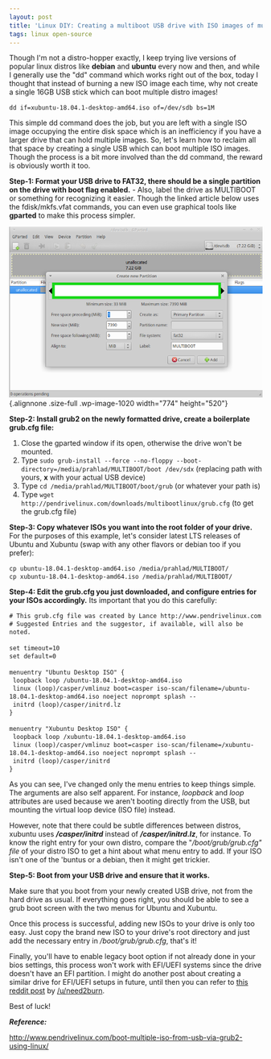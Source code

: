 ```yaml
---
layout: post
title: 'Linux DIY: Creating a multiboot USB drive with ISO images of multiple distros'
tags: linux open-source
---
```


Though I'm not a distro-hopper exactly, I keep trying live versions of popular linux distros like **debian** and **ubuntu** every now and then, and while I generally use the "dd" command which works right out of the box, today I thought that instead of burning a new ISO image each time, why not create a single 16GB USB stick which can boot multiple distro images!<!--more-->

    dd if=xubuntu-18.04.1-desktop-amd64.iso of=/dev/sdb bs=1M

This simple dd command does the job, but you are left with a single ISO image occupying the entire disk space which is an inefficiency if you have a larger drive that can hold multiple images. So, let's learn how to reclaim all that space by creating a single USB which can boot multiple ISO images. Though the process is a bit more involved than the dd command, the reward is obviously worth it too.

**Step-1: Format your USB drive to FAT32, there should be a single partition on the drive with boot flag enabled.** - Also, label the drive as MULTIBOOT or something for recognizing it easier. Though the linked article below uses the fdisk/mkfs.vfat commands, you can even use graphical tools like **gparted** to make this process simpler.

![Gparted](/uploads/2018/09/gparted.png){.alignnone .size-full .wp-image-1020 width="774" height="520"}

**Step-2: Install grub2 on the newly formatted drive, create a boilerplate grub.cfg file:**

1.  Close the gparted window if its open, otherwise the drive won't be mounted.
2.  Type `sudo grub-install --force --no-floppy --boot-directory=/media/prahlad/MULTIBOOT/boot /dev/sdx` (replacing path with yours, **x** with your actual USB device)
3.  Type `cd /media/prahlad/MULTIBOOT/boot/grub` (or whatever your path is)
4.  Type `wget http://pendrivelinux.com/downloads/multibootlinux/grub.cfg` (to get the grub.cfg file)

**Step-3: Copy whatever ISOs you want into the root folder of your drive.** For the purposes of this example, let's consider latest LTS releases of Ubuntu and Xubuntu (swap with any other flavors or debian too if you prefer):

    cp ubuntu-18.04.1-desktop-amd64.iso /media/prahlad/MULTIBOOT/
    cp xubuntu-18.04.1-desktop-amd64.iso /media/prahlad/MULTIBOOT/

**Step-4: Edit the grub.cfg you just downloaded, and configure entries for your ISOs accordingly.** Its important that you do this carefully:

    # This grub.cfg file was created by Lance http://www.pendrivelinux.com
    # Suggested Entries and the suggestor, if available, will also be noted.

    set timeout=10
    set default=0

    menuentry "Ubuntu Desktop ISO" {
     loopback loop /ubuntu-18.04.1-desktop-amd64.iso
     linux (loop)/casper/vmlinuz boot=casper iso-scan/filename=/ubuntu-18.04.1-desktop-amd64.iso noeject noprompt splash --
     initrd (loop)/casper/initrd.lz
    }

    menuentry "Xubuntu Desktop ISO" {
     loopback loop /xubuntu-18.04.1-desktop-amd64.iso
     linux (loop)/casper/vmlinuz boot=casper iso-scan/filename=/xubuntu-18.04.1-desktop-amd64.iso noeject noprompt splash --
     initrd (loop)/casper/initrd
    }

As you can see, I've changed only the menu entries to keep things simple. The arguments are also self apparent. For instance, *loopback* and *loop* attributes are used because we aren't booting directly from the USB, but mounting the virtual loop device (ISO file) instead.

However, note that there could be subtle differences between distros, xubuntu uses ***/casper/initrd*** instead of ***/casper/initrd.lz***, for instance. To know the right entry for your own distro, compare the "*/boot/grub/grub.cfg" file* of your distro ISO to get a hint about what menu entry to add. If your ISO isn't one of the 'buntus or a debian, then it might get trickier.

**Step-5: Boot from your USB drive and ensure that it works.**

Make sure that you boot from your newly created USB drive, not from the hard drive as usual. If everything goes right, you should be able to see a grub boot screen with the two menus for Ubuntu and Xubuntu.

Once this process is successful, adding new ISOs to your drive is only too easy. Just copy the brand new ISO to your drive's root directory and just add the necessary entry in */boot/grub/grub.cfg*, that's it!

Finally, you'll have to enable legacy boot option if not already done in your bios settings, this process won't work with EFI/UEFI systems since the drive doesn't have an EFI partition. I might do another post about creating a similar drive for EFI/UEFI setups in future, until then you can refer to [this reddit post](https://old.reddit.com/r/linux/comments/9es7j1/linux_diy_creating_a_multiboot_usb_drive_with_iso/e5sa5d8/) by [/u/need2burn](https://old.reddit.com/user/need2burn).

Best of luck!

***Reference:***

http://www.pendrivelinux.com/boot-multiple-iso-from-usb-via-grub2-using-linux/
